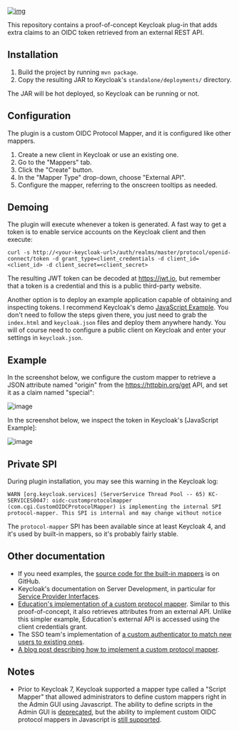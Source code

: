 [![img](https://img.shields.io/badge/Lifecycle-Retired-d45500)](https://github.com/bcgov/repomountie/blob/master/doc/lifecycle-badges.md)

This repository contains a proof-of-concept Keycloak plug-in that adds extra claims to an OIDC token retrieved from an external REST API.

## Installation

1. Build the project by running `mvn package`.
2. Copy the resulting JAR to Keycloak's `standalone/deployments/` directory.

The JAR will be hot deployed, so Keycloak can be running or not.

## Configuration

The plugin is a custom OIDC Protocol Mapper, and it is configured like other mappers.

1. Create a new client in Keycloak or use an existing one.
2. Go to the "Mappers" tab.
3. Click the "Create" button.
4. In the "Mapper Type" drop-down, choose "External API".
5. Configure the mapper, referring to the onscreen tooltips as needed.

## Demoing

The plugin will execute whenever a token is generated. A fast way to get a token is to enable service accounts on the Keycloak client and then execute:  
  
```
curl -s http://<your-keycloak-url>/auth/realms/master/protocol/openid-connect/token -d grant_type=client_credentials -d client_id=<client_id> -d client_secret=<client_secret>
```

The resulting JWT token can be decoded at https://jwt.io, but remember that a token is a credential and this is a public third-party website.

Another option is to deploy an example application capable of obtaining and inspecting tokens. I recommend Keycloak's demo [JavaScript Example](https://github.com/keycloak/keycloak/tree/master/examples/js-console). You don't need to follow the steps given there, you just need to grab the `index.html` and `keycloak.json` files and deploy them anywhere handy. You will of course need to configure a public client on Keycloak and enter your settings in `keycloak.json`.

## Example

In the screenshot below, we configure the custom mapper to retrieve a JSON attribute named "origin" from the https://httpbin.org/get API, and set it as a claim named "special":

![image](https://user-images.githubusercontent.com/1767127/104387913-fc7d0980-54ec-11eb-9ba5-8d1402b043a1.png)

In the screenshot below, we inspect the token in Keycloak's [JavaScript Example]:

![image](https://user-images.githubusercontent.com/1767127/104388165-82995000-54ed-11eb-8a02-06fd177fc4cc.png)

## Private SPI

During plugin installation, you may see this warning in the Keycloak log:  
  
```
WARN [org.keycloak.services] (ServerService Thread Pool -- 65) KC-SERVICES0047: oidc-customprotocolmapper (com.cgi.CustomOIDCProtocolMapper) is implementing the internal SPI protocol-mapper. This SPI is internal and may change without notice
```

The `protocol-mapper` SPI has been available since at least Keycloak 4, and it's used by built-in mappers, so it's probably fairly stable. 

## Other documentation

* If you need examples, the [source code for the built-in mappers](https://github.com/keycloak/keycloak/tree/master/services/src/main/java/org/keycloak/protocol/oidc/mappers) is on GitHub.
* Keycloak's documentation on Server Development, in particular for [Service Provider Interfaces](https://www.keycloak.org/docs/latest/server_development/index.html#_providers).
* [Education's implementation of a custom protocol mapper](https://github.com/bcgov/EDUC-KEYCLOAK-SOAM/blob/master/extensions/services/src/main/java/ca/bc/gov/educ/keycloak/soam/mapper/SoamProtocolMapper.java). Similar to this proof-of-concept, it also retrieves attributes from an external API. Unlike this simpler example, Education's external API is accessed using the client credentials grant.
* The SSO team's implementation of [a custom authenticator to match new users to existing ones](https://github.com/bcgov/ocp-sso/blob/master/extensions/services/src/main/java/com/github/bcgov/keycloak/IdpCreateUserIfUniqueAuthenticator.java).
* [A blog post describing how to implement a custom protocol mapper](https://medium.com/@pavithbuddhima/how-to-add-custom-claims-to-jwt-tokens-from-an-external-source-in-keycloak-52bd1ff596d3).

## Notes

* Prior to Keycloak 7, Keycloak supported a mapper type called a "Script Mapper" that allowed administrators to define custom mappers right in the Admin GUI using Javascript. The ability to define scripts in the Admin GUI is [deprecated](https://www.keycloak.org/docs/latest/server_development/index.html#using-keycloak-administration-console-to-upload-scripts), but the ability to implement custom OIDC protocol mappers in Javascript is [still supported](https://www.keycloak.org/docs/latest/server_development/index.html#_script_providers).

